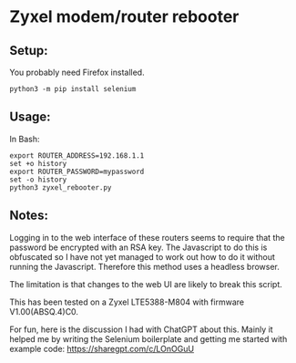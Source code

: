 # Zyxel modem/router rebooter

## Setup:

You probably need Firefox installed.

    python3 -m pip install selenium

## Usage:

In Bash:

    export ROUTER_ADDRESS=192.168.1.1
    set +o history
    export ROUTER_PASSWORD=mypassword
    set -o history
    python3 zyxel_rebooter.py

## Notes:
Logging in to the web interface of these routers seems to require that the password
be encrypted with an RSA key. The Javascript to do this is obfuscated so I have not
yet managed to work out how to do it without running the Javascript. Therefore this
method uses a headless browser.

The limitation is that changes to the web UI are likely to break this script.

This has been tested on a Zyxel LTE5388-M804 with firmware V1.00(ABSQ.4)C0.

For fun, here is the discussion I had with ChatGPT about this. Mainly it helped me
by writing the Selenium boilerplate and getting me started with example code:
https://sharegpt.com/c/LOnOGuU

